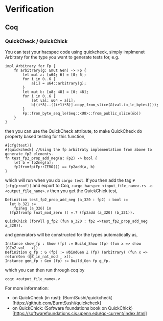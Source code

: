 # Verification

## Coq

### QuickCheck / QuickChick

You can test your hacspec code using quickcheck, simply implmenet Arbitrary for the type you want to generate tests for, e.g.
```
impl Arbitrary for Fp {
    fn arbitrary(g: &mut Gen) -> Fp {
        let mut a: [u64; 6] = [0; 6];
        for i in 0..6 {
            a[i] = u64::arbitrary(g);
        }
        let mut b: [u8; 48] = [0; 48];
        for i in 0..6 {
            let val: u64 = a[i];
            b[(i*8)..((i+1)*8)].copy_from_slice(&(val.to_le_bytes()));
        }
        Fp::from_byte_seq_le(Seq::<U8>::from_public_slice(&b))
    }
}
```
then you can use the QuickCheck attribute, to make QuickCheck do property based testing for this function,
```
#[cfg(test)]
#[quickcheck] //Using the fp arbitraty implementation from above to generate fp2 elements.
fn test_fp2_prop_add_neg(a: Fp2) -> bool {
    let b = fp2neg(a);
    fp2fromfp(Fp::ZERO()) == fp2add(a, b)
}
```
which will run when you do `cargo test`. If you then add the tag `#[cfg(proof)]` and export to Coq,
``` cargo hacspec <input_file_name>.rs -o <output_file_name>.v ```
then you get the QuickChick test,
```
Definition test_fp2_prop_add_neg (a_320 : fp2) : bool :=
  let b_321 :=
    fp2neg (a_320) in
  (fp2fromfp (nat_mod_zero )) =.? (fp2add (a_320) (b_321)).

QuickChick (forAll g_fp2 (fun a_320 : fp2 =>test_fp2_prop_add_neg a_320)).
```
and generators will be constructed for the types automatically as,
```
Instance show_fp : Show (fp) := Build_Show (fp) (fun x => show (GZnZ.val _ x)).
Definition g_fp : G (fp) := @bindGen Z (fp) (arbitrary) (fun x => returnGen (@Z_in_nat_mod _ x)).
Instance gen_fp : Gen (fp) := Build_Gen fp g_fp.
```
which you can then run through coq by
```
coqc <output_file_name>.v
```

For more information:
- on QuickCheck (in rust): (BurntSushi/quickcheck)[https://github.com/BurntSushi/quickcheck]
- on QuickChick: (Software foundations book on QuickChick)[https://softwarefoundations.cis.upenn.edu/qc-current/index.html]

